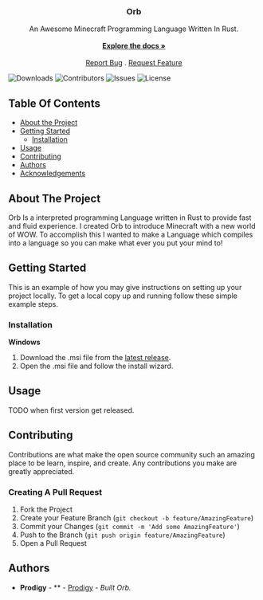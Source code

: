 <br/>
<p align="center">
  <h3 align="center">Orb</h3>

  <p align="center">
    An Awesome Minecraft Programming Language Written In Rust.
    <br/>
    <br/>
    <a href="https://github.com/OrbMC/Orb"><strong>Explore the docs »</strong></a>
    <br/>
    <br/>
    <a href="https://github.com/OrbMC/Orb/issues">Report Bug</a>
    .
    <a href="https://github.com/OrbMC/Orb/issues">Request Feature</a>
  </p>
</p>

![Downloads](https://img.shields.io/github/downloads/OrbMC/Orb/total) ![Contributors](https://img.shields.io/github/contributors/OrbMC/Orb?color=dark-green) ![Issues](https://img.shields.io/github/issues/OrbMC/Orb) ![License](https://img.shields.io/github/license/OrbMC/Orb) 

## Table Of Contents

* [About the Project](#about-the-project)
* [Getting Started](#getting-started)
  * [Installation](#installation)
* [Usage](#usage)
* [Contributing](#contributing)
* [Authors](#authors)
* [Acknowledgements](#acknowledgements)

## About The Project

Orb Is a interpreted programming Language written in Rust to provide fast and fluid experience. I created Orb to introduce Minecraft with a new world of WOW. To accomplish this I wanted to make a Language which compiles into a language so you can make what ever you put your mind to! 

## Getting Started

This is an example of how you may give instructions on setting up your project locally.
To get a local copy up and running follow these simple example steps.

### Installation

**Windows**
1. Download the .msi file from the [latest release](https://github.com/OrbMC/Orb/releases).
2. Open the .msi file and follow the install wizard.

## Usage

TODO when first version get released.

## Contributing

Contributions are what make the open source community such an amazing place to be learn, inspire, and create. Any contributions you make are greatly appreciated.

### Creating A Pull Request

1. Fork the Project
2. Create your Feature Branch (`git checkout -b feature/AmazingFeature`)
3. Commit your Changes (`git commit -m 'Add some AmazingFeature'`)
4. Push to the Branch (`git push origin feature/AmazingFeature`)
5. Open a Pull Request

## Authors

* **Prodigy** - ** - [Prodigy](https://github.com/prodigy-dev) - *Built Orb.*
